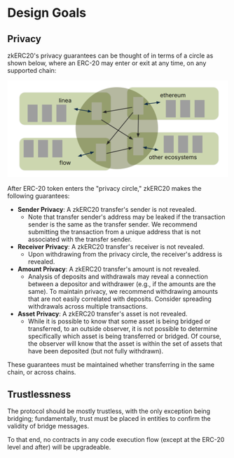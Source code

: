 # Design Goals

## Privacy

zkERC20's privacy guarantees can be thought of in terms of a circle as shown below, where an ERC-20 may enter or exit at any time, on any supported chain:

![Privacy Circle](./images/privacy-circle.png)

After ERC-20 token enters the "privacy circle," zkERC20 makes the following guarantees:

- **Sender Privacy**: A zkERC20 transfer's sender is not revealed.
    - Note that transfer sender's address may be leaked if the transaction sender is the same as the transfer sender. We recommend submitting the transaction from a unique address that is not associated with the transfer sender.
- **Receiver Privacy**: A zkERC20 transfer's receiver is not revealed.
    - Upon withdrawing from the privacy circle, the receiver's address is revealed.
- **Amount Privacy**: A zkERC20 transfer's amount is not revealed.
    - Analysis of deposits and withdrawals may reveal a connection between a depositor and withdrawer (e.g., if the amounts are the same). To maintain privacy, we recommend withdrawing amounts that are not easily correlated with deposits. Consider spreading withdrawals across multiple transactions.
- **Asset Privacy**: A zkERC20 transfer's asset is not revealed.
    - While it is possible to know that some asset is being bridged or transferred, to an outside observer, it is not possible to determine specifically which asset is being transferred or bridged. Of course, the observer will know that the asset is within the set of assets that have been deposited (but not fully withdrawn).

These guarantees must be maintained whether transferring in the same chain, or across chains.

## Trustlessness

The protocol should be mostly trustless, with the only exception being bridging; fundamentally, trust must be placed in entities to confirm the validity of bridge messages.

To that end, no contracts in any code execution flow (except at the ERC-20 level and after) will be upgradeable.

